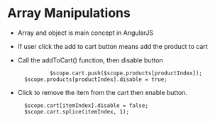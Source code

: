 # Array Manipulations

- Array and object is main concept in AngularJS
- If user click the add to cart button means add the product to cart
- Call the addToCart() function, then disable button

				$scope.cart.push($scope.products[productIndex]);
        $scope.products[productIndex].disable = true;

- Click to remove the item from the cart then  enable button.

        $scope.cart[itemIndex].disable = false;
        $scope.cart.splice(itemIndex, 1);
